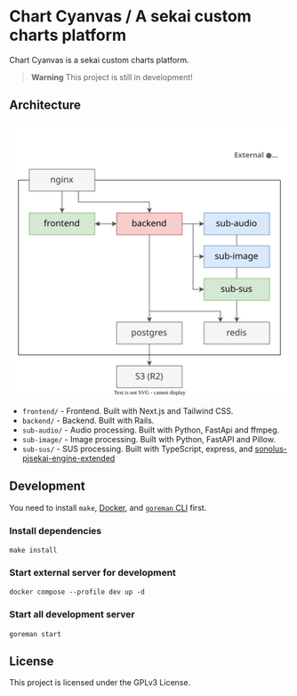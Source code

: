 # Chart Cyanvas / A sekai custom charts platform

Chart Cyanvas is a sekai custom charts platform.

> **Warning**
> This project is still in development!

## Architecture

![Architecture](./architecture.svg)

- `frontend/` - Frontend. Built with Next.js and Tailwind CSS.
- `backend/` - Backend. Built with Rails.
- `sub-audio/` - Audio processing. Built with Python, FastApi and ffmpeg.
- `sub-image/` - Image processing. Built with Python, FastAPI and Pillow.
- `sub-sus/` - SUS processing. Built with TypeScript, express, and [sonolus-pjsekai-engine-extended](https://github.com/sevenc-nanashi/sonolus-pjsekai-engine-extended)

## Development

You need to install `make`, [Docker](https://www.docker.com/), and [`goreman` CLI](https://github.com/mattn/goreman) first.

### Install dependencies

```
make install
```

### Start external server for development

```
docker compose --profile dev up -d
```

### Start all development server

```
goreman start
 ```

 
 

## License

This project is licensed under the GPLv3 License.
